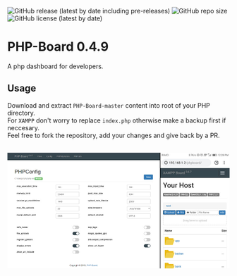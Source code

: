 ![GitHub release (latest by date including pre-releases)](https://img.shields.io/github/v/release/myaghobi/PHP-Board?include_prereleases)
![GitHub repo size](https://img.shields.io/github/repo-size/myaghobi/PHP-Board)
![GitHub license (latest by date)](https://img.shields.io/github/license/myaghobi/PHP-Board)

# PHP-Board 0.4.9
A php dashboard for developers.

Usage
---
Download and extract `PHP-Board-master` content into root of your PHP directory. <br>
For `XAMPP` don't worry to replace `index.php` otherwise make a backup first if neccesary.<br>
Feel free to fork the repository, add your changes and give back by a PR.<br><br>

![Alt text](phpboard/theme/assets/images/shot1.jpg?raw=true "ScreenShot PHP-Board is a PHP dashboard for developers.")
